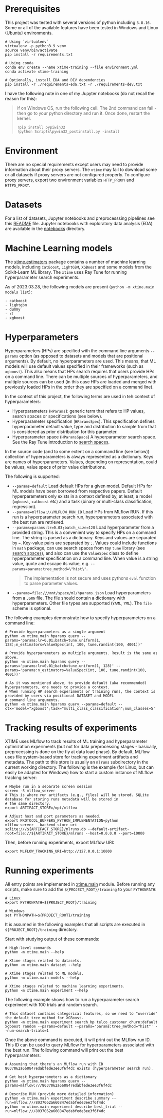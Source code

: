 # Prerequisites
This project was tested with several versions of python including `3.8.16`. Some or all of the available features
have been tested in Windows and Linux (Ubuntu) environments.
```shell
# Using `virtualenv`
virtualenv -p python3.9 venv
source venv/bin/activate
pip install -r requirements.txt

# Using conda
conda env create --name xtime-training --file environment.yml
conda activate xtime-training

# Optionally, install EDA and DEV dependencies
pip install -r ./requirements-eda.txt -r ./requirements-dev.txt
```

I have the following note in one of my Jupyter notebooks (do not recall the reason for this): 
> If on Windows OS, run the following cell. The 2nd command can fail - then go to your python directory and run it. 
> Once done, restart the kernel.
> ```shell
> !pip install pypiwin32
> !python Scripts\pywin32_postinstall.py -install
> ```

# Environment
There are no special requirements except users may need to provide information about their proxy servers. The `xtime`
may fail to download some or all datasets if proxy servers are not configured properly. To configure proxy servers,
export two environment variables `HTTP_PROXY` and `HTTPS_PROXY`.


# Datasets
For a list of datasets, Jupyter notebooks and preprocesssing pipelines see this [README](./xtime/datasets/README.md) 
file. Jupyter notebooks with exploratory data analysis (EDA) are available in the [notebooks](./notebooks/datasets) 
directory. 


# Machine Learning models
The [xtime.estimators](./xtime/estimators) package contains a number of machine learning models, including `CatBoost`,
`LightGBM`, `XGBoost` and some models from the Scikit-Learn ML library. The `xtime` uses Ray Tune for running 
hyperparameter search experiments.

As of 2023.03.28, the following models are present (`python -m xtime.main models list`):
```
- catboost
- lightgbm
- dummy
- rf
- xgboost
```

# Hyperparameters
Hyperparameters (HPs) are specified with the command line arguments `--params` option (as opposed to datasets and 
models that are positional arguments). By default, no hyperparameters are used. This means, that ML models will use
default values specified in their frameworks (such as `xgboost`). This also means that HPs search requires that users
provide HPs on a command line. There can be multiple sources of hyperparameters, and multiple sources can be used (in
this case HPs are loaded and merged with previously loaded HPs in the order they are specified on a command line).

In the context of this project, the following terms are used in teh context of hyperparameters:
- Hyperparameters (`HParams`): generic term that refers to HP values, search spaces or specifications (see below).
- Hyperparameter specification (`HParamsSpec`). This specification defines hyperparameter default value, type and 
  distribution to sample from that is considered as prior distribution for this parameter.
- Hyperparameter space (`HParamsSpace`) A hyperparameter search space. See the Ray Tune introduction to 
  [search spaces](https://docs.ray.io/en/latest/tune/api/search_space.html).

In the source code (and to some extent on a command line (see below)) collection of hyperparameters is always 
represented as a dictionary. Keys are names of hyperparameters. Values, depending on representation, could be values,
value specs of prior value distributions. 

The following is supported:
- `--params=default` Load default HPs for a given model. Default HPs for ML models have been borrowed from respective 
  papers. Default hyperparameters only exists in a context defined by, at least, a model (`xgboost`, `catboost` etc) and 
  a task (binary or multi-class classification, regression). 
- `--params=mlflow:///MLFLOW_RUN_ID` Load HPs from MLflow RUN. If this run is a hyperparameter search run, 
  hyperparameters associated with the best run are retrieved.
- `--params=params:lr=0.03;batch_size=128` Load hyperparameter from a provided string. This is a convenient way to 
  specify HPs on a command line. The string is parsed as a dictionary. Keys and values are separated by `=`. 
  Key-value pairs are separated by `;`. Values could include functions in `math` package, can use search spaces from 
  ray `tune` library (see [search spaces](https://docs.ray.io/en/latest/tune/api/search_space.html)), and also can use
  the `ValueSpec` class to define hyperparameter specification on a command line. When value is a string value, quote 
  and escape its value, e.g. `--params=params:tree_method=\"hist\"`.
  > The implementation is not secure and uses pythons `eval` function to parse parameter values.
- `--params=file:///mnt/space/ml/hparams.json` Load hyperparameters from a `JSON` file. The file should contain a 
  dictionary with hyperparameters. Other file types are supported (`YAML`, `YML`). The `file` scheme is optional.

The following examples demonstrate how to specify hyperparameters on a command line:
```shell
# Provide hyperparameters as a single argument
python -m xtime.main hparams query --params='params:lr=0.01;batch=tune.uniform(1, 128);n_estimators=ValueSpec(int, 100, tune.randint(100, 4001))'

# Provide hyperparameters as multiple arguments. Result is the same as above.
python -m xtime.main hparams query --params='params:lr=0.01;batch=tune.uniform(1, 128)' --params='params:n_estimators=ValueSpec(int, 100, tune.randint(100, 4001))'

# As it was mentioned above, to provide default (aka recommended) hyperparameters, one needs to provide a context.
# When running HP search experiments or training runs, the context is provided by users via positional DATASET and MODEL
# command line arguments.
python -m xtime.main hparams query --params=default --ctx='model="xgboost";task="multi_class_classification";num_classes=5'
```


# Tracking results of experiments
XTIME uses MLflow to track results of ML training and hyperparameter optimization experiments (but not for data 
preprocessing stages - basically, preprocessing is done on the fly at data load phase). By default, MLflow uses file 
system-based store for tracking experiment artifacts and metadata. The path to this store is usually an `mlruns` 
subdirectory in the current working directory. The following is the example (for Linux, but can easily be adapted for
Windows) how to start a custom instance of MLflow tracking server:
```shell
# Maybe run in a separate screen session
screen -S mlflow_server
# This is where run artifacts (e.g., files) will be stored. SQLite database for storing runs metadata will be stored in 
# the same directory.
export ARTIFACT_STORE=/opt/mlflow

# Adjust host and port parameters as needed.
export PROTOCOL_BUFFERS_PYTHON_IMPLEMENTATION=python
mlflow server --backend-store-uri sqlite:///${ARTIFACT_STORE}/mlruns.db --default-artifact-root=file://${ARTIFACT_STORE}/mlruns --host=0.0.0.0 --port=10000
```

Then, before running experiments, export MLflow URI:
```shell
export MLFLOW_TRACKING_URI=http://127.0.0.1:10000
```


# Running experiments
All entry points are implemented in [xtime.main](./xtime/main.py) module. Before running any scripts, make sure to 
add the `${PROJECT_ROOT}/training` to your `PYTHONPATH`:
```shell
# Linux
export PYTHONPATH=${PROJECT_ROOT}/training

# Windows
set PYTHONPATH=${PROJECT_ROOT}/training
```
It is assumed in the following examples that all scripts are executed in `${PROJECT_ROOT}/training` directory.

Start with studying output of these commands:
```shell
# High-level commands
python -m xtime.main --help

# Xtime stages related to datasets.
python -m xtime.main dataset --help

# Xtime stages related to ML models.
python -m xtime.main models --help

# Xtime stages related to machine learning experiments. 
python -m xtime.main experiment --help
```

The following example shows how to run a hyperparameter search experiment with 100 trials and random search.
```shell
# This dataset contains categorical features, so we need to "override" the default tree method for XGBoost. 
python -m xtime.main experiment search_hp telco_customer_churn:default xgboost random --params=default --params='params:tree_method="hist"' --num-search-trials=1 
```
Once the above command is executed, it will print out the MLflow run ID. This ID can be used to query MLflow for
hyperparameters associated with the best run. The following command will print out the best hyperparameters:
```shell
# Assuming that there's an MLflow run with ID 8037062a660847edabfede3ee3f6f4dc exists (hyperparameter search run).

# Get best hyperparameters as a dictionary
python -m xtime.main hparams query --params=mlflow:///8037062a660847edabfede3ee3f6f4dc

# Describe RUN (provide more detailed information)
python -m xtime.main experiment describe summary --run=mlflow:///8037062a660847edabfede3ee3f6f4dc
python -m xtime.main experiment describe best_trial --run=mlflow:///8037062a660847edabfede3ee3f6f4dc
```